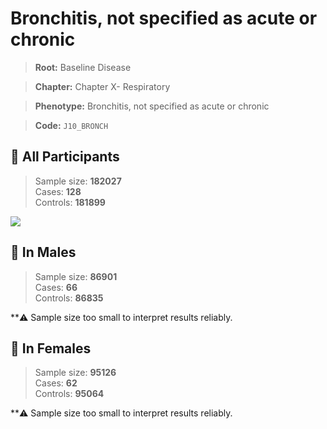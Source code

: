 # Bronchitis, not specified as acute or chronic

> **Root:** Baseline Disease  

> **Chapter:** Chapter X- Respiratory  

> **Phenotype:** Bronchitis, not specified as acute or chronic  

> **Code:** `J10_BRONCH`

## 🧪 All Participants  
> Sample size: **182027**  
> Cases: **128**  
> Controls: **181899**
<img src="/Disease/Figures/ALL/Baseline/J10_BRONCH.png"/>
<CsvTable src="/Disease_Data/ALL/Baseline/LG_J10_BRONCH.csv" label="🔍 View full results" />

## 👨 In Males  
> Sample size: **86901**  
> Cases: **66**  
> Controls: **86835**

**⚠️ Sample size too small to interpret results reliably.

## 👩 In Females  
> Sample size: **95126**  
> Cases: **62**  
> Controls: **95064**

**⚠️ Sample size too small to interpret results reliably.
